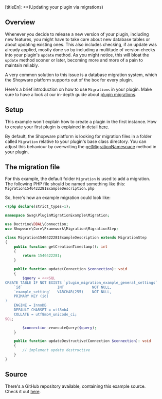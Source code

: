 [titleEn]: <>(Updating your plugin via migrations)

## Overview

Whenever you decide to release a new version of your plugin, including new features, you might have to take
care about new database tables or about updating existing ones.
This also includes checking, if an update was already applied, mostly done so by including a multitude of
version checks into your plugin's `update` method.
As you might notice, this will bloat the `update` method sooner or later, becoming more and more of a pain to
maintain reliably.

A very common solution to this issue is a database migration system, which the Shopware platform supports out of the box
for every plugin.

Here's a brief introduction on how to use `Migrations` in your plugin.
Make sure to have a look at our in-depth guide about [plugin migrations](./../2-internals/4-plugins/080-plugin-migrations.md).

## Setup

This example won't explain how to create a plugin in the first instance.
How to create your first plugin is explained in detail [here](./../2-internals/4-plugins/010-plugin-quick-start.md).

By default, the Shopware platform is looking for migration files in a folder called `Migration` relative to your plugin's base class directory.
You can adjust this behaviour by overwriting the [getMigrationNamespace](./../2-internals/4-plugins/020-plugin-base-class.md#getMigrationNamespace()) method in your plugin.

## The migration file

For this example, the default folder `Migration` is used to add a migration.
The following PHP file should be named something like this: `Migration1546422281ExampleDescription.php`

So, here's how an example migration could look like:
```php
<?php declare(strict_types=1);

namespace Swag\PluginMigrationExample\Migration;

use Doctrine\DBAL\Connection;
use Shopware\Core\Framework\Migration\MigrationStep;

class Migration1546422281ExampleDescription extends MigrationStep
{
    public function getCreationTimestamp(): int
    {
        return 1546422281;
    }

    public function update(Connection $connection): void
    {
        $query = <<<SQL
CREATE TABLE IF NOT EXISTS `plugin_migration_example_general_settings` (
    `id`                INT             NOT NULL,
    `example_setting`   VARCHAR(255)    NOT NULL,
    PRIMARY KEY (id)
)
    ENGINE = InnoDB
    DEFAULT CHARSET = utf8mb4
    COLLATE = utf8mb4_unicode_ci;
SQL;

        $connection->executeQuery($query);
    }

    public function updateDestructive(Connection $connection): void
    {
        // implement update destructive
    }
}
```

## Source

There's a GitHub repository available, containing this example source.
Check it out [here](https://github.com/shopware/swag-docs-plugin-migration-example).
